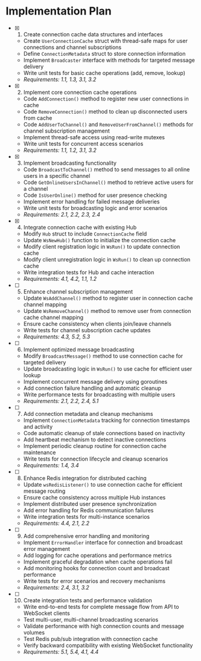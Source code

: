 # Implementation Plan

- [x] 1. Create connection cache data structures and interfaces

  - Create `UserConnectionCache` struct with thread-safe maps for user connections and channel subscriptions
  - Define `ConnectionMetadata` struct to store connection information
  - Implement `Broadcaster` interface with methods for targeted message delivery
  - Write unit tests for basic cache operations (add, remove, lookup)
  - _Requirements: 1.1, 1.3, 3.1, 3.2_

- [x] 2. Implement core connection cache operations

  - Code `AddConnection()` method to register new user connections in cache
  - Code `RemoveConnection()` method to clean up disconnected users from cache
  - Code `AddUserToChannel()` and `RemoveUserFromChannel()` methods for channel subscription management
  - Implement thread-safe access using read-write mutexes
  - Write unit tests for concurrent access scenarios
  - _Requirements: 1.1, 1.2, 3.1, 3.2_

- [x] 3. Implement broadcasting functionality

  - Code `BroadcastToChannel()` method to send messages to all online users in a specific channel
  - Code `GetOnlineUsersInChannel()` method to retrieve active users for a channel
  - Code `IsUserOnline()` method for user presence checking
  - Implement error handling for failed message deliveries
  - Write unit tests for broadcasting logic and error scenarios
  - _Requirements: 2.1, 2.2, 2.3, 2.4_

- [x] 4. Integrate connection cache with existing Hub

  - Modify `Hub` struct to include `ConnectionCache` field
  - Update `WsNewHub()` function to initialize the connection cache
  - Modify client registration logic in `WsRun()` to update connection cache
  - Modify client unregistration logic in `WsRun()` to clean up connection cache
  - Write integration tests for Hub and cache interaction
  - _Requirements: 4.1, 4.2, 1.1, 1.2_

- [ ] 5. Enhance channel subscription management

  - Update `WsAddChannel()` method to register user in connection cache channel mapping
  - Update `WsRemoveChannel()` method to remove user from connection cache channel mapping
  - Ensure cache consistency when clients join/leave channels
  - Write tests for channel subscription cache updates
  - _Requirements: 4.3, 5.2, 5.3_

- [ ] 6. Implement optimized message broadcasting

  - Modify `BroadcastMessage()` method to use connection cache for targeted delivery
  - Update broadcasting logic in `WsRun()` to use cache for efficient user lookup
  - Implement concurrent message delivery using goroutines
  - Add connection failure handling and automatic cleanup
  - Write performance tests for broadcasting with multiple users
  - _Requirements: 2.1, 2.2, 2.4, 5.1_

- [ ] 7. Add connection metadata and cleanup mechanisms

  - Implement `ConnectionMetadata` tracking for connection timestamps and activity
  - Code automatic cleanup of stale connections based on inactivity
  - Add heartbeat mechanism to detect inactive connections
  - Implement periodic cleanup routine for connection cache maintenance
  - Write tests for connection lifecycle and cleanup scenarios
  - _Requirements: 1.4, 3.4_

- [ ] 8. Enhance Redis integration for distributed caching

  - Update `wsRedisListener()` to use connection cache for efficient message routing
  - Ensure cache consistency across multiple Hub instances
  - Implement distributed user presence synchronization
  - Add error handling for Redis communication failures
  - Write integration tests for multi-instance scenarios
  - _Requirements: 4.4, 2.1, 2.2_

- [ ] 9. Add comprehensive error handling and monitoring

  - Implement `ErrorHandler` interface for connection and broadcast error management
  - Add logging for cache operations and performance metrics
  - Implement graceful degradation when cache operations fail
  - Add monitoring hooks for connection count and broadcast performance
  - Write tests for error scenarios and recovery mechanisms
  - _Requirements: 2.4, 3.1, 3.2_

- [ ] 10. Create integration tests and performance validation
  - Write end-to-end tests for complete message flow from API to WebSocket clients
  - Test multi-user, multi-channel broadcasting scenarios
  - Validate performance with high connection counts and message volumes
  - Test Redis pub/sub integration with connection cache
  - Verify backward compatibility with existing WebSocket functionality
  - _Requirements: 5.1, 5.4, 4.1, 4.4_
